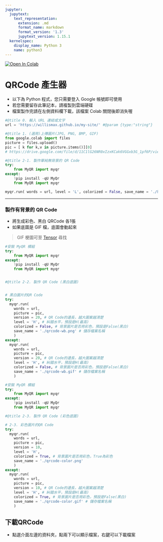 ```yaml
---
jupyter:
  jupytext:
    text_representation:
      extension: .md
      format_name: markdown
      format_version: '1.3'
      jupytext_version: 1.15.1
  kernelspec:
    display_name: Python 3
    name: python3
---
```


<!-- #region id="view-in-github" colab_type="text" -->
<a href="https://colab.research.google.com/github/willismax/MediaSystem-Python-Course/blob/main/09.Apps/QRCode.ipynb" target="_parent"><img src="https://colab.research.google.com/assets/colab-badge.svg" alt="Open In Colab"/></a>
<!-- #endregion -->

<!-- #region id="nTnP3h-lf9YW" -->
# QRCode 產生器
- 以下為 Python 程式，您只需要登入 Google 帳號即可使用
- 若您需要留存此筆記本，請複製到雲端硬碟
- 檔案製作完請在左側資料欄下載，該檔案 Colab 關閉後即消失喔
<!-- #endregion -->

```python id="hp-U8QMhTd2O" cellView="form"
#@title 0. 輸入 URL 連結或文字
url = 'https://willismax.github.io/my-site/' #@param {type:"string"}
```

```python id="1nxfS5FXxjcB" cellView="form" colab={"base_uri": "https://localhost:8080/", "height": 76} outputId="92400bad-56c1-4011-9fe8-231efb7f5f56"
#@title 1. (選用)上傳圖片(JPG, PNG, BMP, GIF)
from google.colab import files
picture = files.upload()
pic = [ k for k,v in picture.items()][0]
# https://drive.google.com/file/d/11C1lG26NR0xIzxKCak6VGGxb3G_1pf6P/view?usp=sharing
```

```python id="3fPbn6ie2Sc5" cellView="form" colab={"base_uri": "https://localhost:8080/"} outputId="bb344a03-f039-41d3-8d57-a1cfa7d35274"
#@title 2-1. 製作單純無背景的 QR Code
try:
    from MyQR import myqr
except:
    !pip install -qU MyQr
    from MyQR import myqr

myqr.run( words = url, level = 'L', colorized = False, save_name = './純黑白qrcode.jpg' )
```

<!-- #region id="wAFzUpllNKlC" -->
---

<!-- #endregion -->

<!-- #region id="psXI5oUPWETu" -->
### 製作有背景的 QR Code
- 將生成彩色、黑白 QRCode 各1張
- 如果底圖是 GIF 檔，底圖會動起來


<!-- #endregion -->

<!-- #region id="jrvaHvD467zL" -->
> GIF 梗圖可至 [Tensor](https://tenor.com/zh-TW/) 尋找
<!-- #endregion -->

```python id="ICwXgoATTGLg" cellView="form" colab={"base_uri": "https://localhost:8080/"} outputId="f8ddb14b-056b-4786-e011-16fccc105b25"
#安裝 MyQR 模組
try:
    from MyQR import myqr
except:
    !pip install -qU MyQr
    from MyQR import myqr


#@title 2-2. 製作 QR Code (黑白底圖)


# 黑白圖片的QR Code
try:
  myqr.run(
    words = url,
    picture = pic,
    version = 20, # QR Code的邊長，越大圖案越清楚
    level = 'H', # 糾錯水平，預設是H(最高)
    colorized = False, # 背景圖片是否用彩色，預設是False(黑白)
    save_name = './qrcode-wb.png' # 儲存檔案名稱
    )
except:
  myqr.run(
    words = url,
    picture = pic,
    version = 20, # QR Code的邊長，越大圖案越清楚
    level = 'H', # 糾錯水平，預設是H(最高)
    colorized = False, # 背景圖片是否用彩色，預設是False(黑白)
    save_name = './qrcode-wb.gif' # 儲存檔案名稱
    )


```

```python colab={"base_uri": "https://localhost:8080/"} id="G3TeW7FUyIzi" outputId="ea102a14-416c-4009-a659-61b99fa0d463" cellView="form"
#安裝 MyQR 模組
try:
    from MyQR import myqr
except:
    !pip install -qU MyQr
    from MyQR import myqr

#@title 2-3. 製作 QR Code (彩色底圖)

# 2-3. 彩色圖片的QR Code
try:
  myqr.run(
    words = url,
    picture = pic,
    version = 10,
    level = 'H',
    colorized = True, # 背景圖片是否用彩色，True為彩色
    save_name = './qrcode-color.png'
    )
except:
  myqr.run(
    words = url,
    picture = pic,
    version = 10, # QR Code的邊長，越大圖案越清楚
    level = 'H', # 糾錯水平，預設是H(最高)
    colorized = True, # 背景圖片是否用彩色，預設是False(黑白)
    save_name = './qrcode-color.gif' # 儲存檔案名稱
    )
```

<!-- #region id="-mXpHd-q0NzK" -->
## 下載QRCode
- 點選介面左邊的資料夾，點兩下可以顯示檔案，右鍵可以下載檔案
<!-- #endregion -->
